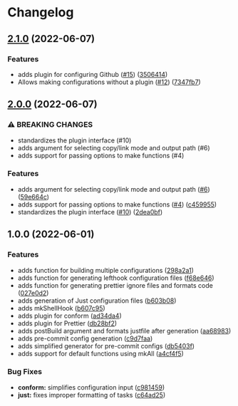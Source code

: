 # Changelog

## [2.1.0](https://github.com/jmgilman/nixago/compare/v2.0.0...v2.1.0) (2022-06-07)


### Features

* adds plugin for configuring Github ([#15](https://github.com/jmgilman/nixago/issues/15)) ([3506414](https://github.com/jmgilman/nixago/commit/3506414aa958712dadaa4b1f090bbcfd9086e5a6))
* Allows making configurations without a plugin  ([#12](https://github.com/jmgilman/nixago/issues/12)) ([7347fb7](https://github.com/jmgilman/nixago/commit/7347fb7067def9a752ea4c0bd22aaea9c6b54ce5))

## [2.0.0](https://github.com/jmgilman/nixago/compare/v1.0.0...v2.0.0) (2022-06-07)


### ⚠ BREAKING CHANGES

* standardizes the plugin interface (#10)
* adds argument for selecting copy/link mode and output path (#6)
* adds support for passing options to make functions (#4)

### Features

* adds argument for selecting copy/link mode and output path ([#6](https://github.com/jmgilman/nixago/issues/6)) ([59e664c](https://github.com/jmgilman/nixago/commit/59e664ca5de015eb9d232092e90f289b48ceabbc))
* adds support for passing options to make functions ([#4](https://github.com/jmgilman/nixago/issues/4)) ([c459955](https://github.com/jmgilman/nixago/commit/c4599555343c4e2e430ffe7d7bcd06bc7ea4483c))
* standardizes the plugin interface ([#10](https://github.com/jmgilman/nixago/issues/10)) ([2dea0bf](https://github.com/jmgilman/nixago/commit/2dea0bfb843f3a1a3133bbb8854df92d107978c3))

## 1.0.0 (2022-06-01)


### Features

* adds function for building multiple configurations ([298a2a1](https://github.com/jmgilman/nixago/commit/298a2a11078e043131ff38df4247cc2123391ee8))
* adds function for generating lefthook configuration files ([f68e646](https://github.com/jmgilman/nixago/commit/f68e646266df14dc8888c910985641762dbd6ef0))
* adds function for generating prettier ignore files and formats code ([027e0d2](https://github.com/jmgilman/nixago/commit/027e0d2d9083e84e6230e677123c14c6ac1674d8))
* adds generation of Just configuration files ([b603b08](https://github.com/jmgilman/nixago/commit/b603b0847fe9ee9758fca6ca76d9a4dd8c6c2388))
* adds mkShellHook ([b607c95](https://github.com/jmgilman/nixago/commit/b607c9547f2e60f53d9bcc36dc13d8b3e6c0f605))
* adds plugin for conform ([ad34da4](https://github.com/jmgilman/nixago/commit/ad34da40073d67f116d57f119b57f8cbbf3dd8bd))
* adds plugin for Prettier ([db28bf2](https://github.com/jmgilman/nixago/commit/db28bf231e153614bb09a89d34ee0d41f3a1020c))
* adds postBuild argument and formats justfile after generation ([aa68983](https://github.com/jmgilman/nixago/commit/aa68983f8190dcceef34ec574798cccaed847c27))
* adds pre-commit config generation ([c9d7faa](https://github.com/jmgilman/nixago/commit/c9d7faa93dd30a22333c4585da75ebcca54ba24d))
* adds simplified generator for pre-commit configs ([db5403f](https://github.com/jmgilman/nixago/commit/db5403f7f62ce23a8be7da1f3a1bf5f4656dde11))
* adds support for default functions using mkAll ([a4cf4f5](https://github.com/jmgilman/nixago/commit/a4cf4f59195449d7ea51b1510d3bdcca47045f51))


### Bug Fixes

* **conform:** simplifies configuration input ([c981459](https://github.com/jmgilman/nixago/commit/c981459b24552cf7d9a1bcc9a878932d7540587c))
* **just:** fixes improper formatting of tasks ([c64ad25](https://github.com/jmgilman/nixago/commit/c64ad255601b239d4fd05fe90816c25b15361afb))
